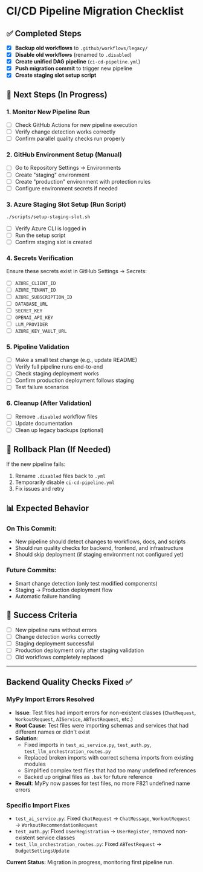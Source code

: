 # CI/CD Pipeline Migration Checklist

## ✅ **Completed Steps**

- [x] **Backup old workflows** to `.github/workflows/legacy/`
- [x] **Disable old workflows** (renamed to `.disabled`)
- [x] **Create unified DAG pipeline** (`ci-cd-pipeline.yml`)
- [x] **Push migration commit** to trigger new pipeline
- [x] **Create staging slot setup script**

## 🔄 **Next Steps** (In Progress)

### **1. Monitor New Pipeline Run**

- [ ] Check GitHub Actions for new pipeline execution
- [ ] Verify change detection works correctly
- [ ] Confirm parallel quality checks run properly

### **2. GitHub Environment Setup** (Manual)

- [ ] Go to Repository Settings → Environments
- [ ] Create "staging" environment
- [ ] Create "production" environment with protection rules
- [ ] Configure environment secrets if needed

### **3. Azure Staging Slot Setup** (Run Script)

```bash
./scripts/setup-staging-slot.sh
```

- [ ] Verify Azure CLI is logged in
- [ ] Run the setup script
- [ ] Confirm staging slot is created

### **4. Secrets Verification**

Ensure these secrets exist in GitHub Settings → Secrets:

- [ ] `AZURE_CLIENT_ID`
- [ ] `AZURE_TENANT_ID`
- [ ] `AZURE_SUBSCRIPTION_ID`
- [ ] `DATABASE_URL`
- [ ] `SECRET_KEY`
- [ ] `OPENAI_API_KEY`
- [ ] `LLM_PROVIDER`
- [ ] `AZURE_KEY_VAULT_URL`

### **5. Pipeline Validation**

- [ ] Make a small test change (e.g., update README)
- [ ] Verify full pipeline runs end-to-end
- [ ] Check staging deployment works
- [ ] Confirm production deployment follows staging
- [ ] Test failure scenarios

### **6. Cleanup** (After Validation)

- [ ] Remove `.disabled` workflow files
- [ ] Update documentation
- [ ] Clean up legacy backups (optional)

## 🚨 **Rollback Plan** (If Needed)

If the new pipeline fails:

1. Rename `.disabled` files back to `.yml`
2. Temporarily disable `ci-cd-pipeline.yml`
3. Fix issues and retry

## 📊 **Expected Behavior**

### **On This Commit:**

- New pipeline should detect changes to workflows, docs, and scripts
- Should run quality checks for backend, frontend, and infrastructure
- Should skip deployment (if staging environment not configured yet)

### **Future Commits:**

- Smart change detection (only test modified components)
- Staging → Production deployment flow
- Automatic failure handling

## 🎯 **Success Criteria**

- [ ] New pipeline runs without errors
- [ ] Change detection works correctly
- [ ] Staging deployment successful
- [ ] Production deployment only after staging validation
- [ ] Old workflows completely replaced

---

## Backend Quality Checks Fixed ✅

### MyPy Import Errors Resolved

- **Issue**: Test files had import errors for non-existent classes (`ChatRequest`, `WorkoutRequest`, `AIService`, `ABTestRequest`, etc.)
- **Root Cause**: Test files were importing schemas and services that had different names or didn't exist
- **Solution**:
  - Fixed imports in `test_ai_service.py`, `test_auth.py`, `test_llm_orchestration_routes.py`
  - Replaced broken imports with correct schema imports from existing modules
  - Simplified complex test files that had too many undefined references
  - Backed up original files as `.bak` for future reference
- **Result**: MyPy now passes for test files, no more F821 undefined name errors

### Specific Import Fixes

- `test_ai_service.py`: Fixed `ChatRequest` → `ChatMessage`, `WorkoutRequest` → `WorkoutRecommendationRequest`
- `test_auth.py`: Fixed `UserRegistration` → `UserRegister`, removed non-existent service classes
- `test_llm_orchestration_routes.py`: Fixed `ABTestRequest` → `BudgetSettingsUpdate`

**Current Status:** Migration in progress, monitoring first pipeline run.
